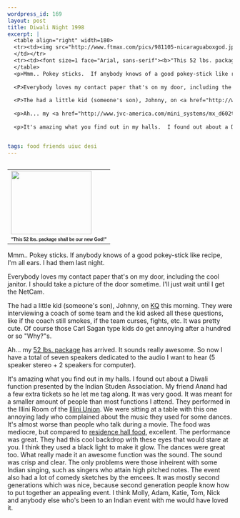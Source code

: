 ```yaml
--- 
wordpress_id: 169
layout: post
title: Diwali Night 1998
excerpt: |
  <table align="right" width=180>
  <tr><td><img src="http://www.ftmax.com/pics/981105-nicaraguaboxgod.jpg" width="180" height="142">
  </td></tr>
  <tr><td><font size=1 face="Arial, sans-serif"><b>"This 52 lbs. package shall be our new God!"</b></font></td></tr>
  </table>
  <p>Mmm.. Pokey sticks.  If anybody knows of a good pokey-stick like recipe, I'm all ears.  I had them last night.  
  
  <P>Everybody loves my contact paper that's on my door, including the cool janitor.  I should take a picture of the door sometime.  I'll just wait until I get the NetCam.
  
  <P>The had a little kid (someone's son), Johnny, on <a href="http://www.kqrs.com/">KQ</a> this morning.  They were interviewing a coach of some team and the kid asked all these questions, like if the coach still smokes, if the team curses, fights, etc.  It was pretty cute.  Of course those Carl Sagan type kids do get annoying after a hundred or so "Why?"s.
  
  <p>Ah... my <a href="http://www.jvc-america.com/mini_systems/mx_d602t.html">52 lbs. package</a> has arrived.  It sounds really awesome.  So now I have a total of seven speakers dedicated to the audio I want to hear (5 speaker stereo + 2 speakers for computer).
  
  <p>It's amazing what you find out in my halls.  I found out about a Diwali function presented by the Indian Studen Association.  My friend Anand had a few extra tickets so he let me tag along.  It was very good.  It was meant for a smaller ammount of people than most functions I attend.  They performed in the Illini Room of the <a href="http://www.union.uiuc.edu">Illini Union</a>.  We were sitting at a table with this one annoying lady who complained about the music they used for some dances.  It's almost worse than people who talk during a movie.  The food was mediocre, but compared to <a href="http://www.urh.uiuc.edu/dining/DS_index.html">residence hall food</a>, excellent.  The performance was great.  They had this cool backdrop with these eyes that would stare at you.  I think they used a black light to make it glow.  The dances were great too.  What really made it an awesome function was the sound.  The sound was crisp and clear.  The only problems were those inheirent with some Indian singing, such as singers who attain high pitched notes.  The event also had a lot of comedy sketches by the emcees.  It was mostly second generations which was nice, because second generation people know how to put together an appealing event.  I think Molly, Adam, Katie, Tom, Nick and anybody else who's been to an Indian event with me would have loved it.


tags: food friends uiuc desi
---
```


<table align="right" width=180>
<tr><td><img src="http://www.ftmax.com/pics/981105-nicaraguaboxgod.jpg" width="180" height="142">
</td></tr>
<tr><td><font size=1 face="Arial, sans-serif"><b>"This 52 lbs. package shall be our new God!"</b></font></td></tr>
</table>
<p>Mmm.. Pokey sticks.  If anybody knows of a good pokey-stick like recipe, I'm all ears.  I had them last night.  

<P>Everybody loves my contact paper that's on my door, including the cool janitor.  I should take a picture of the door sometime.  I'll just wait until I get the NetCam.

<P>The had a little kid (someone's son), Johnny, on <a href="http://www.kqrs.com/">KQ</a> this morning.  They were interviewing a coach of some team and the kid asked all these questions, like if the coach still smokes, if the team curses, fights, etc.  It was pretty cute.  Of course those Carl Sagan type kids do get annoying after a hundred or so "Why?"s.

<p>Ah... my <a href="http://www.jvc-america.com/mini_systems/mx_d602t.html">52 lbs. package</a> has arrived.  It sounds really awesome.  So now I have a total of seven speakers dedicated to the audio I want to hear (5 speaker stereo + 2 speakers for computer).

<p>It's amazing what you find out in my halls.  I found out about a Diwali function presented by the Indian Studen Association.  My friend Anand had a few extra tickets so he let me tag along.  It was very good.  It was meant for a smaller amount of people than most functions I attend.  They performed in the Illini Room of the <a href="http://www.union.uiuc.edu">Illini Union</a>.  We were sitting at a table with this one annoying lady who complained about the music they used for some dances.  It's almost worse than people who talk during a movie.  The food was mediocre, but compared to <a href="http://www.urh.uiuc.edu/dining/DS_index.html">residence hall food</a>, excellent.  The performance was great.  They had this cool backdrop with these eyes that would stare at you.  I think they used a black light to make it glow.  The dances were great too.  What really made it an awesome function was the sound.  The sound was crisp and clear.  The only problems were those inheirent with some Indian singing, such as singers who attain high pitched notes.  The event also had a lot of comedy sketches by the emcees.  It was mostly second generations which was nice, because second generation people know how to put together an appealing event.  I think Molly, Adam, Katie, Tom, Nick and anybody else who's been to an Indian event with me would have loved it.
